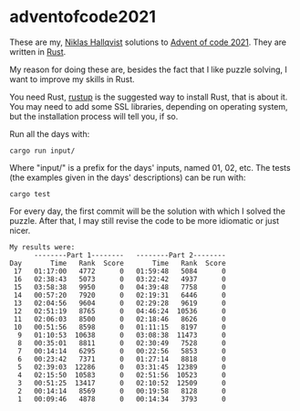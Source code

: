 # adventofcode2021
These are my, [Niklas Hallqvist](https://github.com/niklasha) solutions to
[Advent of code 2021](https://adventofcode.com/2021).
They are written in [Rust](https://rust-lang.org).

My reason for doing these are, besides the fact that I like puzzle solving, I want to improve my skills in Rust.

You need Rust, [rustup](https://rustup.rs/) is the suggested way to install Rust, that is about it.
You may need to add some SSL libraries, depending on operating system, but the installation process will tell you, if so.

Run all the days with:
```
cargo run input/
```

Where "input/" is a prefix for the days' inputs, named 01, 02, etc.
The tests (the examples given in the days' descriptions) can be run with:
```
cargo test
```

For every day, the first commit will be the solution with which I solved the puzzle.
After that, I may still revise the code to be more idiomatic or just nicer.


```
My results were:
      --------Part 1--------   --------Part 2--------
Day       Time   Rank  Score       Time   Rank  Score
 17   01:17:00   4772      0   01:59:48   5084      0
 16   02:38:43   5073      0   03:22:42   4937      0
 15   03:58:38   9950      0   04:39:48   7758      0
 14   00:57:20   7920      0   02:19:31   6446      0
 13   02:04:56   9604      0   02:29:28   9619      0
 12   02:51:19   8765      0   04:46:24  10536      0
 11   02:06:03   8500      0   02:18:46   8626      0
 10   00:51:56   8598      0   01:11:15   8197      0
  9   01:10:53  10638      0   03:08:38  11473      0
  8   00:35:01   8811      0   02:30:49   7528      0
  7   00:14:14   6295      0   00:22:56   5853      0
  6   00:23:42   7371      0   01:27:14   8818      0
  5   02:39:03  12286      0   03:31:45  12389      0
  4   02:15:50  10583      0   02:51:56  10523      0
  3   00:51:25  13417      0   02:10:52  12509      0
  2   00:14:14   8569      0   00:19:58   8128      0
  1   00:09:46   4878      0   00:14:34   3793      0
```